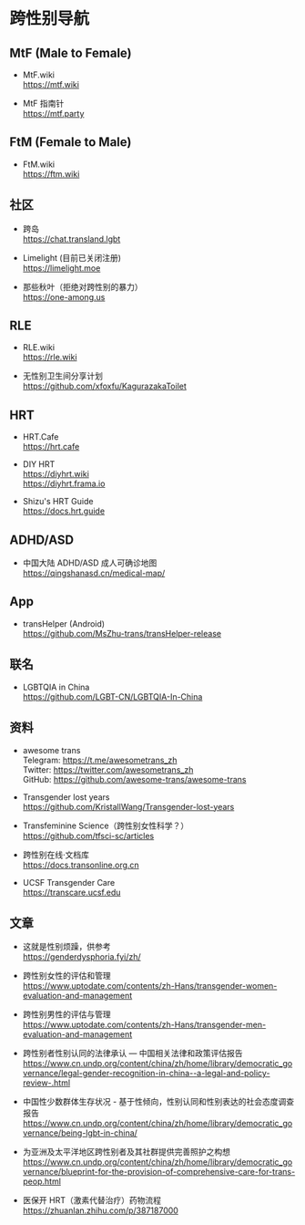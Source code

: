 # 跨性别导航

## MtF (Male to Female)

- MtF.wiki\
  <https://mtf.wiki>

- MtF 指南针\
  <https://mtf.party>

## FtM (Female to Male)

- FtM.wiki\
  <https://ftm.wiki>

## 社区

- 跨岛\
  <https://chat.transland.lgbt>

- Limelight (目前已关闭注册)\
  <https://limelight.moe>

- 那些秋叶（拒绝对跨性别的暴力）\
  <https://one-among.us>

## RLE

- RLE.wiki\
  <https://rle.wiki>

- 无性别卫生间分享计划\
  <https://github.com/xfoxfu/KagurazakaToilet>

## HRT

- HRT.Cafe\
  <https://hrt.cafe>

- DIY HRT\
  <https://diyhrt.wiki>\
  <https://diyhrt.frama.io>

- Shizu's HRT Guide\
  <https://docs.hrt.guide>

## ADHD/ASD

- 中国大陆 ADHD/ASD 成人可确诊地图\
  <https://qingshanasd.cn/medical-map/>

## App

- transHelper (Android)\
  <https://github.com/MsZhu-trans/transHelper-release>

## 联名

- LGBTQIA in China\
  <https://github.com/LGBT-CN/LGBTQIA-In-China>

## 资料

- awesome trans\
  Telegram: <https://t.me/awesometrans_zh>\
  Twitter: <https://twitter.com/awesometrans_zh>\
  GitHub: <https://github.com/awesome-trans/awesome-trans>

- Transgender lost years\
  <https://github.com/KristallWang/Transgender-lost-years>

- Transfeminine Science（跨性别女性科学？）\
  <https://github.com/tfsci-sc/articles>

- 跨性别在线·文档库\
  <https://docs.transonline.org.cn>

- UCSF Transgender Care\
  <https://transcare.ucsf.edu>

## 文章

- 这就是性别烦躁，供参考\
  <https://genderdysphoria.fyi/zh/>

- 跨性别女性的评估和管理\
  <https://www.uptodate.com/contents/zh-Hans/transgender-women-evaluation-and-management>

- 跨性别男性的评估与管理\
  <https://www.uptodate.com/contents/zh-Hans/transgender-men-evaluation-and-management>

- 跨性别者性别认同的法律承认 — 中国相关法律和政策评估报告\
  <https://www.cn.undp.org/content/china/zh/home/library/democratic_governance/legal-gender-recognition-in-china--a-legal-and-policy-review-.html>

- 中国性少数群体生存状况 - 基于性倾向，性别认同和性别表达的社会态度调查报告\
  <https://www.cn.undp.org/content/china/zh/home/library/democratic_governance/being-lgbt-in-china/>

- 为亚洲及太平洋地区跨性别者及其社群提供完善照护之构想\
  <https://www.cn.undp.org/content/china/zh/home/library/democratic_governance/blueprint-for-the-provision-of-comprehensive-care-for-trans-peop.html>

- 医保开 HRT（激素代替治疗）药物流程\
  <https://zhuanlan.zhihu.com/p/387187000>
